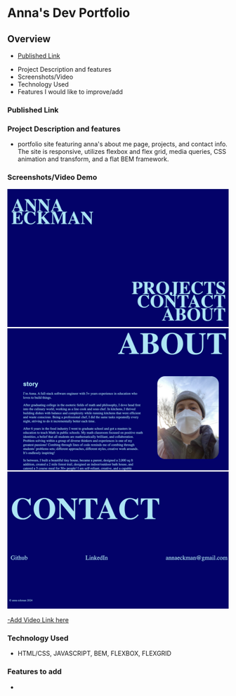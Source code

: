 # Anna's Dev Portfolio

## Overview

- [Published Link](https://annaeckman.github.io/Portfolio/)

* Project Description and features
* Screenshots/Video
* Technology Used
* Features I would like to improve/add

### Published Link

### Project Description and features

- portfolio site featuring anna's about me page, projects, and contact info. The site is responsive, utilizes flexbox and flex grid, media queries, CSS animation and transform, and a flat BEM framework.

### Screenshots/Video Demo

![landing page](image.png)
![about](image-1.png)
![contact/footer](image-2.png)

[-Add Video Link here]()

### Technology Used

- HTML/CSS, JAVASCRIPT, BEM, FLEXBOX, FLEXGRID

### Features to add

-
